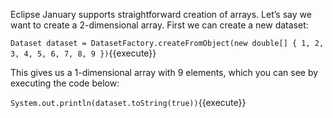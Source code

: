 Eclipse January supports straightforward creation of arrays. Let’s say we want to create a 2-dimensional array.
First we can create a new dataset:

`Dataset dataset = DatasetFactory.createFromObject(new double[] { 1, 2, 3, 4, 5, 6, 7, 8, 9 })`{{execute}}

This gives us a 1-dimensional array with 9 elements, which you can see by executing the code below:

`System.out.println(dataset.toString(true))`{{execute}}
